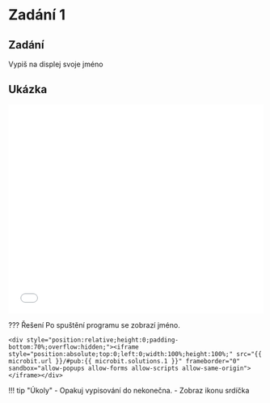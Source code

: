 # Zadání 1

## Zadání

Vypiš na displej svoje jméno

## Ukázka

<div style="position:relative;height:0;padding-bottom:81.97%;overflow:hidden;"><iframe style="position:absolute;top:0;left:0;width:100%;height:100%;" src="{{ microbit.url }}/---run?id={{ microbit.solutions.1 }}" allowfullscreen="allowfullscreen" sandbox="allow-popups allow-forms allow-scripts allow-same-origin" frameborder="0"></iframe></div>

??? Řešení
	Po spuštění programu se zobrazí jméno.

	<div style="position:relative;height:0;padding-bottom:70%;overflow:hidden;"><iframe style="position:absolute;top:0;left:0;width:100%;height:100%;" src="{{ microbit.url }}/#pub:{{ microbit.solutions.1 }}" frameborder="0" sandbox="allow-popups allow-forms allow-scripts allow-same-origin"></iframe></div>

!!! tip "Úkoly"
	-  Opakuj vypisování do nekonečna.
	-  Zobraz ikonu srdíčka
    